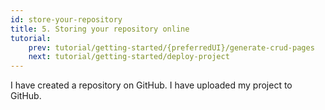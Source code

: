 ```yaml
---
id: store-your-repository
title: 5. Storing your repository online
tutorial:
    prev: tutorial/getting-started/{preferredUI}/generate-crud-pages
    next: tutorial/getting-started/deploy-project
---
```


<Checklist>

<ChecklistItem id="store-your-repo">
I have created a repository on GitHub.
</ChecklistItem>
<ChecklistItem id="store-your-repo-2">
I have uploaded my project to GitHub.
</ChecklistItem>

</Checklist>
